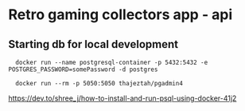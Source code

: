 # Retro gaming collectors app - api

## Starting db for local development

```
  docker run --name postgresql-container -p 5432:5432 -e POSTGRES_PASSWORD=somePassword -d postgres

  docker run --rm -p 5050:5050 thajeztah/pgadmin4
```

https://dev.to/shree_j/how-to-install-and-run-psql-using-docker-41j2
